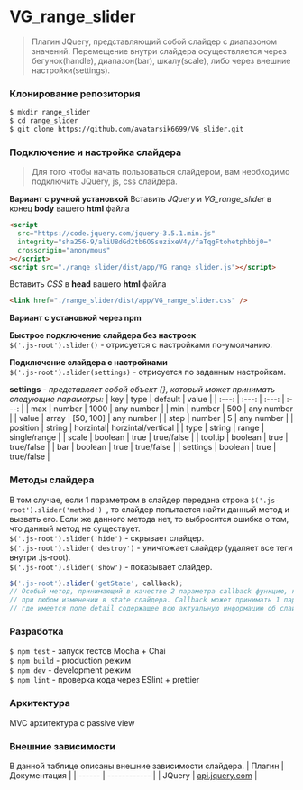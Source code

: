 # VG_range_slider

> Плагин JQuery, представляющий собой слайдер с диапазоном значений.
> Перемещение внутри слайдера осуществляется через бегунок(handle), диапазон(bar), шкалу(scale), либо через внешние настройки(settings).

### Клонирование репозитория

```bash
$ mkdir range_slider
$ cd range_slider
$ git clone https://github.com/avatarsik6699/VG_slider.git
```

### Подключение и настройка слайдера

> Для того чтобы начать пользоваться слайдером,
> вам необходимо подключить JQuery, js, css слайдера.

**Вариант с ручной установкой**
Вставить _JQuery_ и _VG_range_slider_ в конец **body** вашего **html** файла

```html
<script
  src="https://code.jquery.com/jquery-3.5.1.min.js"
  integrity="sha256-9/aliU8dGd2tb6OSsuzixeV4y/faTqgFtohetphbbj0="
  crossorigin="anonymous"
></script>
<script src="./range_slider/dist/app/VG_range_slider.js"></script>
```

Вставить _CSS_ в **head** вашего **html** файла

```html
<link href="./range_slider/dist/app/VG_range_slider.css" />
```

**Вариант с установкой через npm**

**Быстрое подключение слайдера без настроек**  
`$('.js-root').slider()` - отрисуется с настройками по-умолчанию.

**Подключение слайдера с настройками**  
`$('.js-root').slider(settings)` - отрисуется по заданным настройкам.

**settings** - _представляет собой объект {}, который может принимать следующие параметры:_
| key | type | default | value |
| :---: | :---: | :---: | :---: |
| max | number | 1000 | any number |
| min | number | 500 | any number |
| value | array | [50, 100] | any number |
| step | number | 5 | any number |
| position | string | horzintal| horzintal/vertical |
| type | string | range | single/range |
| scale | boolean | true | true/false |
| tooltip | boolean | true | true/false |
| bar | boolean | true | true/false |
| settings | boolean | true | true/false |

### Методы слайдера

В том случае, если 1 параметром в слайдер передана строка `$('.js-root').slider('method') `, то слайдер попытается найти данный метод и вызвать его. Если же данного метода нет, то выбросится ошибка о том, что данный метод не существует.  
`$('.js-root').slider('hide')` - скрывает слайдер.  
`$('.js-root').slider('destroy')` - уничтожает слайдер (удаляет все теги внутри .js-root).  
`$('.js-root').slider('show')` - показывает слайдер.

```js
$('.js-root').slider('getState', callback);
// Особый метод, принимающий в качестве 2 параметра callback функцию, которая вызывается
// при любом изменении в state слайдера. Callback может принимать 1 параметр - event,
// где имеется поле detail содержащее всю актуальную информацию об слайдере.
```

### Разработка

`$ npm test` - запуск тестов Mocha + Chai  
`$ npm build` - production режим  
`$ npm dev` - development режим  
`$ npm lint` - проверка кода через ESlint + prettier

### Архитектура

MVC архитектура с passive view

### Внешние зависимости

В данной таблице описаны внешние зависимости слайдера.
| Плагин | Документация |
| ------ | ------------ |
| JQuery | [api.jquery.com](api.jquery.com) |
